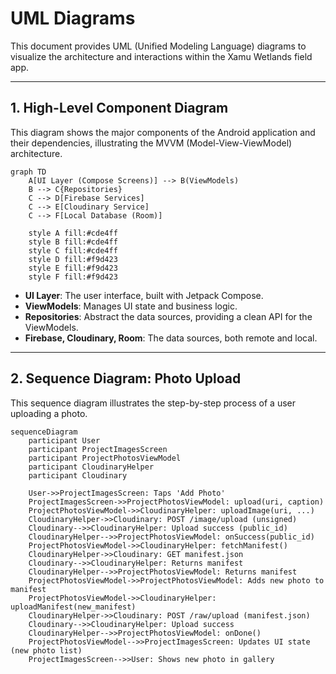 # UML Diagrams

This document provides UML (Unified Modeling Language) diagrams to visualize the architecture and interactions within the Xamu Wetlands field app. 

---

## 1. High-Level Component Diagram

This diagram shows the major components of the Android application and their dependencies, illustrating the MVVM (Model-View-ViewModel) architecture.

```mermaid
graph TD
    A[UI Layer (Compose Screens)] --> B(ViewModels)
    B --> C{Repositories}
    C --> D[Firebase Services]
    C --> E[Cloudinary Service]
    C --> F[Local Database (Room)]
    
    style A fill:#cde4ff
    style B fill:#cde4ff
    style C fill:#cde4ff
    style D fill:#f9d423
    style E fill:#f9d423
    style F fill:#f9d423
```

- **UI Layer**: The user interface, built with Jetpack Compose.
- **ViewModels**: Manages UI state and business logic.
- **Repositories**: Abstract the data sources, providing a clean API for the ViewModels.
- **Firebase, Cloudinary, Room**: The data sources, both remote and local.

---

## 2. Sequence Diagram: Photo Upload

This sequence diagram illustrates the step-by-step process of a user uploading a photo.

```mermaid
sequenceDiagram
    participant User
    participant ProjectImagesScreen
    participant ProjectPhotosViewModel
    participant CloudinaryHelper
    participant Cloudinary

    User->>ProjectImagesScreen: Taps 'Add Photo'
    ProjectImagesScreen->>ProjectPhotosViewModel: upload(uri, caption)
    ProjectPhotosViewModel->>CloudinaryHelper: uploadImage(uri, ...)
    CloudinaryHelper->>Cloudinary: POST /image/upload (unsigned)
    Cloudinary-->>CloudinaryHelper: Upload success (public_id)
    CloudinaryHelper-->>ProjectPhotosViewModel: onSuccess(public_id)
    ProjectPhotosViewModel->>CloudinaryHelper: fetchManifest()
    CloudinaryHelper->>Cloudinary: GET manifest.json
    Cloudinary-->>CloudinaryHelper: Returns manifest
    CloudinaryHelper-->>ProjectPhotosViewModel: Returns manifest
    ProjectPhotosViewModel->>ProjectPhotosViewModel: Adds new photo to manifest
    ProjectPhotosViewModel->>CloudinaryHelper: uploadManifest(new_manifest)
    CloudinaryHelper->>Cloudinary: POST /raw/upload (manifest.json)
    Cloudinary-->>CloudinaryHelper: Upload success
    CloudinaryHelper-->>ProjectPhotosViewModel: onDone()
    ProjectPhotosViewModel-->>ProjectImagesScreen: Updates UI state (new photo list)
    ProjectImagesScreen-->>User: Shows new photo in gallery
```
